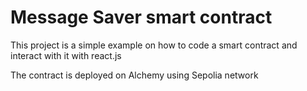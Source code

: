 # Message Saver smart contract

This project is a simple example on how to code a smart contract and interact with it with react.js

The contract is deployed on Alchemy using Sepolia network
